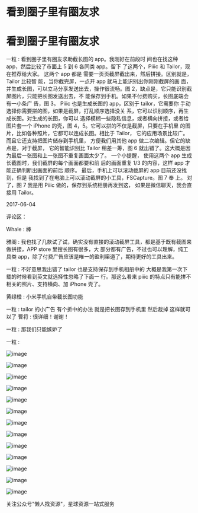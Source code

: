 # 看到圈子里有圈友求

# 看到圈子里有圈友求

一粒 : 看到圈子里有圈友求助截长图的 app。我刚好在前段时 间也在找这种 app，然后比较了市面上 5 到 6 各同类 app。留下 了这两个，Piiic 和 Tailor，现在推荐给大家。 这两个 app 都是 需要一页页截屏截出来，然后拼接。区别就是，Tailor 比较智 能，当你截完屏，一点开 app 就马上能识别出你刚刚截屏的画 面，并生成长图，可以立马分享发送出去，操作很流畅。图 2，缺点是，它只能识别截屏图片，只能把长图发送出去，不 能保存到手机。如果不付费购买，长图底端会有一小条广 告，图 3。 Piiic 也是生成长图的 app，区别于 tailor，它需要你 手动选择你需要拼的图，如果是截屏，打乱顺序选择没关 系，它可以识别顺序，再生成长图。对生成的长图，你可以 选择模糊一些隐私信息，或者横向拼接，或者给图片套一个 iPhone 的壳，图 4，5。它可以拼的不仅是截屏，只要在手机里 的图片，比如各种照片，它都可以连成长图。相比于 Tailor， 它的应用场景比较广。而且它还支持把图片储存到手机里， 方便我们用其他 app 做二次编辑。但它的缺点是，对于截屏， 它的智能识别比 Tailor 稍差一筹，图 6 就出错了。这大概是因 为最后一张图和上一张图不重复画面太少了。 一个小提醒， 使用这两个 app 生成长截图时，我们截屏的每个画面都要和前 后的画面重复 1/3 的内容，这样 app 才能正确判断出画面的前后 顺序。 最后，手机上可以滚动截屏的 app 目前还没找到，但是 我找到了在电脑上可以滚动截屏的小工具，FSCapture。图 7 奉 上。 对了，图 7 我是用 Piiic 做的，保存到系统相册再发到这， 如果是微信聊天，我会直接用 Tailor。

2017-06-04

评论区：

Whale : 棒

雅阁 : 我也找了几款试了试，确实没有直接的滚动截屏工具，都是基于既有截图来做拼接，APP store 里搜长图有很多，大 部分都有广告，不过也可以理解，纯工具类 app，除了付费广告应该是唯一的盈利渠道了，期待更好的工具出来。

一粒 : 不好意思我出错了 tailor 也是支持保存到手机相册中的 大概是我第一次下载的时候看到英文就选择性忽略了下面一 行。那这么看来 piiic 的特点只有能拼不相关的照片、支持横向、加 iPhone 壳了。

黄绿橙 : 小米手机自带截长图功能

一粒 : tailor 的小广告 有个折中的办法 就是把长图存到手机里 然后裁掉 这样就可以了 曹将 : 很详细！谢谢！

一粒 : 那我们只能嫉妒了

一粒 :

![image](img/Image_479.png)

![image](img/Image_480.png)

![image](img/Image_481.png)

![image](img/Image_482.png)

![image](img/Image_483.png)

![image](img/Image_484.png)

![image](img/Image_485.png)

![image](img/Image_486.png)

![image](img/Image_487.png)

![image](img/Image_488.png)

![image](img/Image_489.png)

![image](img/Image_490.png)

![image](img/Image_491.png)

关注公众号"懒人找资源"，星球资源一站式服务